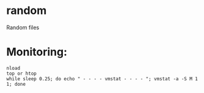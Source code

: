 # random
Random files

# Monitoring:
    nload
    top or htop
    while sleep 0.25; do echo " - - - - vmstat - - - - "; vmstat -a -S M 1 1; done
